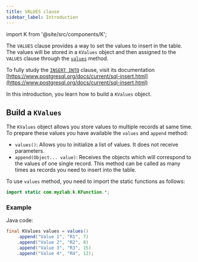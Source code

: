 ```yaml
---
title: VALUES clause
sidebar_label: Introduction
---
```


import K from '@site/src/components/K';

The `VALUES` clause provides a way to set the values to insert in the table. The values will be stored in a `KValues` object and then assigned to the `VALUES` clause through the [`values`](/docs/insert-statement/values/) method.

To fully study the [`INSERT INTO`](/docs/insert-statement/insert-into/introduction) clause, visit its documentation [https://www.postgresql.org/docs/current/sql-insert.html](https://www.postgresql.org/docs/current/sql-insert.html)

In this introduction, you learn how to build a `KValues` object.

## Build a `KValues`

The `KValues` object allows you store values to multiple records at same time. To prepare these values you have available the `values` and `append` method:

- `values()`: Allows you to initialize a list of values. It does not receive parameters.
- `append(Object... value)`: Receives the objects which will correspond to the values of one single record. This method can be called as many times as records you need to insert into the table.

To use `values` method, you need to import the static functions as follows:

```java
import static com.myzlab.k.KFunction.*;
```

### Example

Java code:

```java
final KValues values = values()
    .append("Value 1", "R1", 7)
    .append("Value 2", "R2", 8)
    .append("Value 3", "R3", 15)
    .append("Value 4", "R4", 12);
```